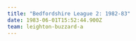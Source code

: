 ```yaml
---
title: "Bedfordshire League 2: 1982-83"
date: 1983-06-01T15:52:44.900Z
team: leighton-buzzard-a
---
```

